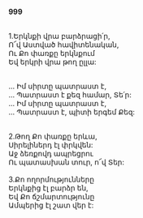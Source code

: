 **999**

\
1.Երկնքի վրա բարձրացի՛ր,\
Ո՜վ Աստված հավիտենական,\
Ու Քո փառքը երկնքում\
Եվ երկրի վրա թող ըլլա:

\
 ... Իմ սիրտը պատրաստ է,\
 ... Պատրաստ է քեզ համար, Տե՛ր:\
 ... Իմ սիրտը պատրաստ է,\
 ... Պատրաստ է, պիտի երգեմ Քեզ:

\
2.Թող Քո փառքը երևա,\
Սիրելիներդ էլ փրկվեն:\
Աջ ձեռքովդ ապրեցրու\
Ու պատասխան տուր, ո՜վ Տեր:\
\
3.Քո ողորմությունները\
Երկնքից էլ բարձր են,\
Եվ Քո ճշմարտությունը\
Ամպերից էլ շատ վեր է:
